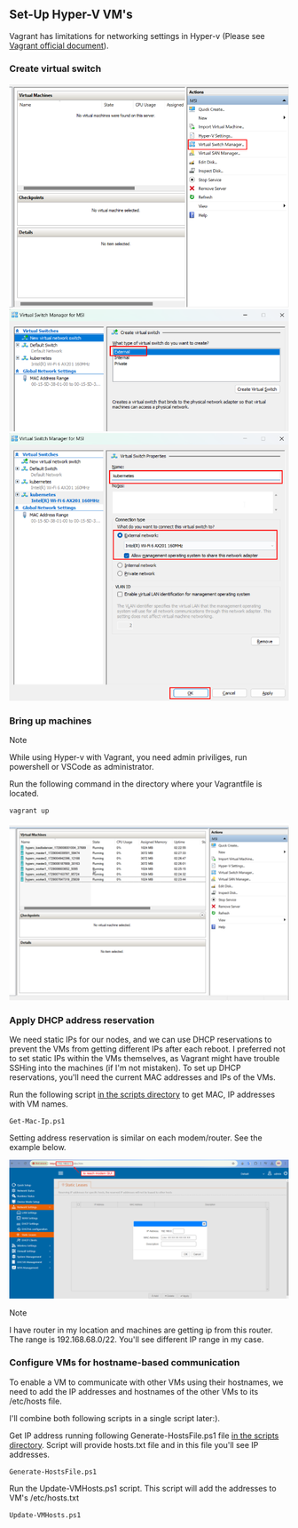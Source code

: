 ## Set-Up Hyper-V VM's

Vagrant has limitations for networking settings in Hyper-v (Please see [Vagrant official document](https://developer.hashicorp.com/vagrant/docs/providers/hyperv/limitations)). 

### Create virtual switch

![alt text](./images/image-vs-0.png)
![alt text](./images/image-vs-1.png)
![alt text](./images/image-vs-2.png)


### Bring up machines

> [!NOTE]
> While using Hyper-v with Vagrant, you need admin priviliges, run powershell or VSCode as administrator.


Run the following command in the directory where your Vagrantfile is located.

```bash
vagrant up 
```

![alt text](./images/image-vms.png)

### Apply DHCP address reservation

We need static IPs for our nodes, and we can use DHCP reservations to prevent the VMs from getting different IPs after each reboot. I preferred not to set static IPs within the VMs themselves, as Vagrant might have trouble SSHing into the machines (if I'm not mistaken). To set up DHCP reservations, you'll need the current MAC addresses and IPs of the VMs. 


Run the following script [in the scripts directory](../scripts/) to get MAC, IP addresses with VM names.  


```shell
Get-Mac-Ip.ps1
```

Setting address reservation is similar on each modem/router. See the example below.

![alt text](./images/image-dhcp.png)

> [!NOTE]
> I have router in my location and machines are getting ip from this router. The range is 192.168.68.0/22. You'll see different IP range in my case.

### Configure VMs for hostname-based communication

To enable a VM to communicate with other VMs using their hostnames, we need to add the IP addresses and hostnames of the other VMs to its /etc/hosts file. 

I'll combine both following scripts in a single script later:).

Get IP address running following Generate-HostsFile.ps1 file [in the scripts directory](../scripts/). Script will provide hosts.txt file and in this file you'll see IP addresses.

```shell
Generate-HostsFile.ps1
```
Run the Update-VMHosts.ps1 script. This script will add the addresses to VM's /etc/hosts.txt

```shell
Update-VMHosts.ps1
```

